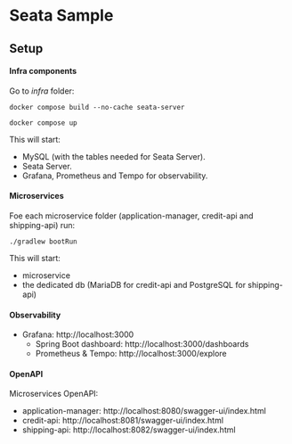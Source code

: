 
# Seata Sample

## Setup

#### Infra components
Go to *infra* folder:

    docker compose build --no-cache seata-server

    docker compose up

This will start:

- MySQL (with the tables needed for Seata Server).
- Seata Server.
- Grafana, Prometheus and Tempo for observability.

#### Microservices
Foe each microservice folder (application-manager, credit-api and shipping-api) run:

    ./gradlew bootRun

This will start:

- microservice
- the dedicated db (MariaDB for credit-api and PostgreSQL for shipping-api)

#### Observability
- Grafana: http://localhost:3000
  - Spring Boot dashboard: http://localhost:3000/dashboards
  - Prometheus & Tempo: http://localhost:3000/explore

#### OpenAPI
Microservices OpenAPI:
- application-manager: http://localhost:8080/swagger-ui/index.html
- credit-api: http://localhost:8081/swagger-ui/index.html
- shipping-api: http://localhost:8082/swagger-ui/index.html
